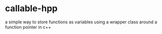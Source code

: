 # callable-hpp
a simple way to store functions as variables using a wrapper class around a function pointer in c++
